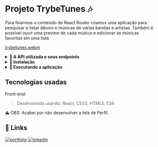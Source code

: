# Projeto TrybeTunes :notes:

Para fixarmos o conteúdo de React Router criamos uma aplicação para pesquisar e listar álbuns e músicas de várias bandas e artistas. Também é possível ouvir uma preview de cada música e adicionar as músicas favoritas em uma lista.

[trybetunes.webm](https://user-images.githubusercontent.com/106452876/230174875-29d2fc8e-7b13-432f-afcb-7b7dc11b93d7.webm)

<details>
  <summary> <strong> 📡 A API utilizada e seus endpoints </strong></summary>
  
  <li>Para pesquisar os albuns: https://itunes.apple.com/search?entity=album&term=${parametro-da-chamada-da-api}&attribute=allArtistTerm</li>
  <li>Para pesquisar as músicas de um álbum específico: https://itunes.apple.com/lookup?id=${parametro-da-chamada-da-api}&entity=song</li>

</details>

<details>
  <summary> <strong> 🔽 Instalação </strong></summary>
  
- Clone o projeto

```bash
  git clone git@github.com:joanamds/projeto-trybetunes.git
```

- Entre no diretório do projeto

```bash
  cd projeto-trybetunes
```

- Instale as dependências

```bash
  npm install
```
</details>

<details>
  <summary> <strong> 🚀 Executando a aplicação </strong></summary>
  
  - Rode o seguinte comando na raíz do projeto:
  
  ```
    cd src/ && npm start
  ```

</details>

## Tecnologias usadas
Front-end:
> Desenvolvido usando: React, CSS3, HTML5, ES6

:warning: OBS: Acabei por não desenvolver a tela de Perfil. 

<!-- ## Executando Testes

* Para rodar todos os testes:

  ```
    npm test
  ``` -->

## 🔗 Links
[![portfolio](https://img.shields.io/badge/my_portfolio-000?style=for-the-badge&logo=ko-fi&logoColor=white)](https://joanamds.github.io/#/)
[![linkedin](https://img.shields.io/badge/linkedin-0A66C2?style=for-the-badge&logo=linkedin&logoColor=white)](https://www.linkedin.com/in/dev-joanamds/)


